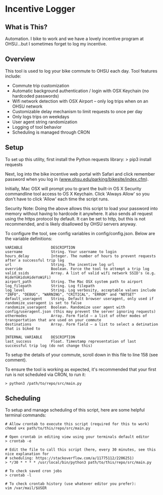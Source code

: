 # Incentive Logger

## What is This?
Automation. I bike to work and we have a lovely incentive program at OHSU...but I sometimes forget to log my incentive.  

## Overview

This tool is used to log your bike commute to OHSU each day. Tool features include:

* Commute trip customization
* Automatic background authentication / login with OSX Keychain (no hardcoded passwords)
* Wifi network detection with OSX Airport – only log trips when on an OHSU network
* Customizable delay mechanism to limit requests to once per day
* Only logs trips on weekdays
* User agent string randomization
* Logging of tool behavior
* Scheduling is managed through CRON

## Setup

To set up this utility, first install the Python requests library:
    > pip3 install requests

Next, log into the bike incentive web portal with Safari and click remember password when you log in 
(www.ohsu.edu/parking/bikesite/index.cfm).

Initially, Mac OSX will prompt you to grant the built-in OS X Security commandline tool access to OS X
Keychain. Click 'Always Allow' so you don't have to click 'Allow' each time the script runs. 

Security Note: Doing the above allows this script to load your password into memory without having to
hardcode it anywhere. It also sends all request using the https protocol by default. It can be set to 
http, but this is not recommended, and is likely disallowed by OHSU servers anyway. 

To configure the tool, see config variables in config/config.json. Below are the variable definitions:

    VARIABLE             DESCRIPTION
    username             String. Your username to login
    hours_delay          Integer. The number of hours to prevent requests after a successful trip log
    url                  String. The incentive log url
    override             Boolean. Force the tool to attempt a trip log
    valid_ssids          Array. A list of valid wifi network SSID's (e.g. HideYoKidsHideYoWiFi)
    airport_path         String. The Mac OSX system path to airport
    log_filepath         String. Log filepath
    log_level            String. Log verbosity, acceptable values include "INFO", "DEBUG", "WARNING", "CRITICAL", "ERROR" and "NOTSET"
    default_useragent    String. Default browser useragent, only used if randomize_useragent is set to false
    randomize_useragent  Boolean. Randomize user agent with config/useragent.json (this may prevent the server ignoring requests)
    othermodes           Array. Form field – a list of other modes of transportation that are used on your commute
    destinations         Array. Form field – a list to select a detination that is biked to

    INTERNAL VARIABLE    DESCRIPTION
    last_success         Float. Timestamp representation of last successful trip log (do not change this)

To setup the details of your commute, scroll down in this file to line 158 (see comment).
 
To ensure the tool is working as expected, it's recommended that your first run is not scheduled via
CRON, to run it:

    > python3 /path/to/repo/src/main.py

## Scheduling

To setup and manage scheduling of this script, here are some helpful terminal commands:

    # Allow crontab to execute this script (required for this to work)
    chmod u+x path/to/this/repo/src/main.py

    # Open crontab in editing view using your terminals default editor
    > crontab -e 

    # Edit the file to call this script (here, every 30 minutes, see this nice explanation for 
    # scheduling: https://stackoverflow.com/a/11775112/2206251)
    > */30 * * * * /usr/local/bin/python3 path/to/this/repo/src/main.py

    # To check saved cron jobs
    > crontab -l

    # To check crontab history (use whatever editor you prefer):
    vim /var/mail/$USER
